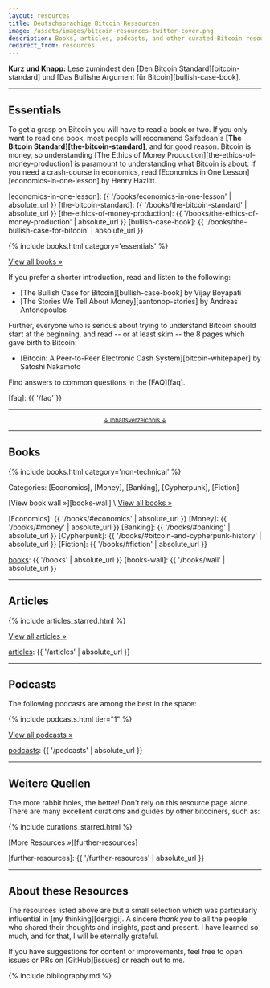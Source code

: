 ```yaml
---
layout: resources
title: Deutschsprachige Bitcoin Ressourcen
image: /assets/images/bitcoin-resources-twitter-cover.png
description: Books, articles, podcasts, and other curated Bitcoin resources.
redirect_from: resources
---
```


**Kurz und Knapp:** Lese zumindest den [Den Bitcoin Standard][bitcoin-standard]
und [Das Bullishe Argument für Bitcoin][bullish-case-book].

---

## Essentials

To get a grasp on Bitcoin you will have to read a book or two.  If you only want
to read one book, most people will recommend Saifedean's **[The Bitcoin
Standard][the-bitcoin-standard]**, and for good reason. Bitcoin is money, so
understanding [The Ethics of Money Production][the-ethics-of-money-production]
is paramount to understanding what Bitcoin is about. If you need a crash-course
in economics, read [Economics in One Lesson][economics-in-one-lesson] by Henry
Hazlitt.

[economics-in-one-lesson]: {{ '/books/economics-in-one-lesson' | absolute_url }}
[the-bitcoin-standard]: {{ '/books/the-bitcoin-standard' | absolute_url }}
[the-ethics-of-money-production]: {{ '/books/the-ethics-of-money-production' | absolute_url }}
[bullish-case-book]: {{ '/books/the-bullish-case-for-bitcoin' | absolute_url }}

{% include books.html category='essentials' %}

[View all books »][books]

If you prefer a shorter introduction, read and listen to the following:

- [The Bullish Case for Bitcoin][bullish-case-book] by Vijay Boyapati
- [The Stories We Tell About Money][aantonop-stories] by Andreas Antonopoulos

Further, everyone who is serious about trying to understand Bitcoin should start
at the beginning, and read -- or at least skim -- the 8 pages which gave birth
to Bitcoin:

- [Bitcoin: A Peer-to-Peer Electronic Cash System][bitcoin-whitepaper] by Satoshi Nakamoto

Find answers to common questions in the [FAQ][faq].

[faq]: {{ '/faq' }}

---

<center>
  <p><small><a href="#toc">↓ Inhaltsverzeichnis ↓</a></small></p>
</center>

[toc]: #toc
[essentials]: #essentials
[books]: #books
[articles]: #articles
[podcasts]: #podcasts
[episodes]: #podcast-episodes
[wikis-and-guides]: #wikis-and-guides
[other]: #further-resources

---

## Books

{% include books.html category='non-technical' %}

Categories: [Economics], [Money], [Banking], [Cypherpunk], [Fiction]

[View book wall »][books-wall] \\
[View all books »][books]

[Economics]: {{ '/books/#economics' | absolute_url }}
[Money]: {{ '/books/#money' | absolute_url }}
[Banking]: {{ '/books/#banking' | absolute_url }}
[Cypherpunk]: {{ '/books/#bitcoin-and-cypherpunk-history' | absolute_url }}
[Fiction]: {{ '/books/#fiction' | absolute_url }}

[books]: {{ '/books' | absolute_url }}
[books-wall]: {{ '/books/wall' | absolute_url }}

---

## Articles

{% include articles_starred.html %}

[View all articles »][articles]

[articles]: {{ '/articles' | absolute_url }}

---

## Podcasts

The following podcasts are among the best in the space:

{% include podcasts.html tier="1" %}

[View all podcasts »][podcasts]

[podcasts]: {{ '/podcasts' | absolute_url }}

---

## Weitere Quellen

The more rabbit holes, the better! Don't rely on this resource page alone. There
are many excellent curations and guides by other bitcoiners, such as:

{% include curations_starred.html %}

[More Resources »][further-resources]

[further-resources]: {{ '/further-resources' | absolute_url }}

---

## About these Resources

The resources listed above are but a small selection which was particularly
influential in [my thinking][dergigi]. A sincere *thank you* to all the people
who shared their thoughts and insights, past and present. I have learned so
much, and for that, I will be eternally grateful.

If you have suggestions for content or improvements, feel free to open issues
or PRs on [GitHub][issues] or reach out to me.

{% include bibliography.md %}
